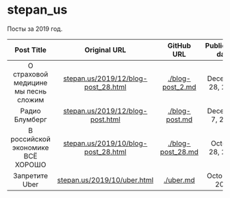 # stepan_us
Посты за 2019 год.

| Post Title       | Original URL     | GitHub URL       | Publication date |
|     :---:        |     :---:        |     :---:        |     :---:        |
| О страховой медицине мы песнь сложим | [stepan.us/2019/12/blog-post_28.html](https://www.stepan.us/2019/12/blog-post_28.html) | [./blog-post_2.md](blog-post_2.md) | December 28, 2019 |
| Радио Блумберг | [stepan.us/2019/12/blog-post.html](https://www.stepan.us/2019/12/blog-post.html) | [./blog-post.md](blog-post.md) | December 7, 2019 |
| В российской экономике ВСЁ ХОРОШО | [stepan.us/2019/10/blog-post_28.html](https://www.stepan.us/2019/10/blog-post_28.html) | [./blog-post_28.md](blog-post_28.md) | October 28, 2019 |
| Запретите Uber | [stepan.us/2019/10/uber.html](https://www.stepan.us/2019/10/uber.html) | [./uber.md](uber.md) | October 5, 2019 |

